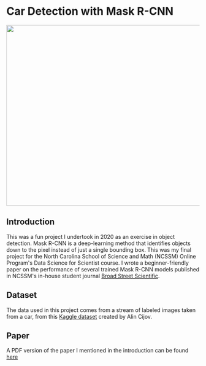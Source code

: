 # Car Detection with Mask R-CNN

<p align="center">
  <img width="645" height="471" src="https://media.discordapp.net/attachments/691412588654886932/1126309040838955008/image.png?width=645&height=471">
</p>

## Introduction
This was a fun project I undertook in 2020 as an exercise in object detection. Mask R-CNN is a deep-learning method that identifies objects down to the pixel instead of just a single bounding box. This was my final project for the North Carolina School of Science and Math (NCSSM) Online Program's Data Science for Scientist course. I wrote a beginner-friendly paper on the performance of several trained Mask R-CNN models published in NCSSM's in-house student journal [Broad Street Scientific](https://issuu.com/ncssmedu/docs/bss2021/62).

## Dataset
The data used in this project comes from a stream of labeled images taken from a car, from this [Kaggle dataset](https://www.kaggle.com/datasets/alincijov/self-driving-cars) created by Alin Cijov.

## Paper

A PDF version of the paper I mentioned in the introduction can be found [here](placeholder)

